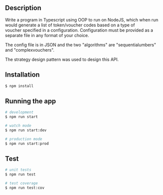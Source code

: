 
## Description
Write a program in Typescript using OOP to run on NodeJS, which when run would generate a list of token/voucher codes
based on a type of voucher specified in a configuration. Configuration must be provided as a separate file in any
format of your choice.

The config file is in JSON and the two "algorithms" are "sequentialumbers" and "complexvouchers".

The strategy design pattern was used to design this API.


## Installation

```bash
$ npm install
```

## Running the app

```bash
# development
$ npm run start

# watch mode
$ npm run start:dev

# production mode
$ npm run start:prod
```

## Test

```bash
# unit tests
$ npm run test

# test coverage
$ npm run test:cov
```

